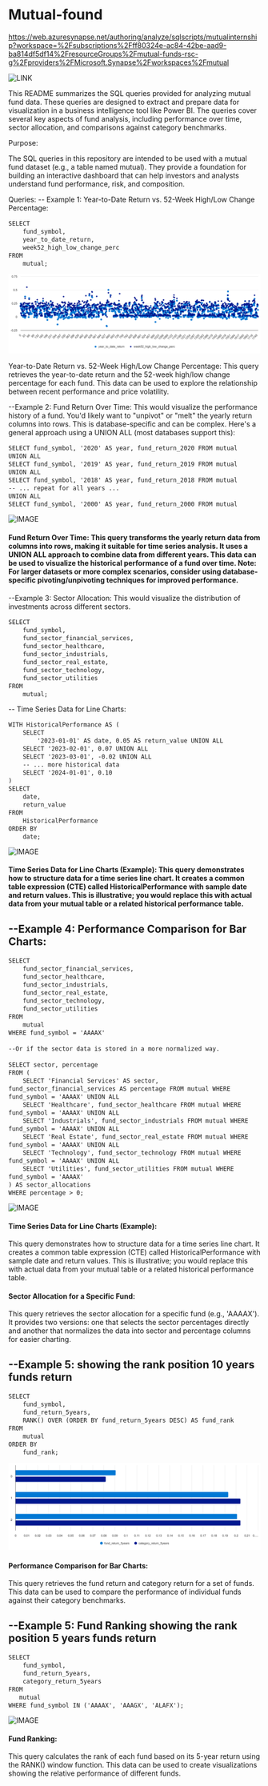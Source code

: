 # Mutual-found
https://web.azuresynapse.net/authoring/analyze/sqlscripts/mutualinternship?workspace=%2Fsubscriptions%2Fff80324e-ac84-42be-aad9-ba814df5df14%2FresourceGroups%2Fmutual-funds-rsc-g%2Fproviders%2FMicrosoft.Synapse%2Fworkspaces%2Fmutual

![LINK](https://web.azuresynapse.net/authoring/analyze/sqlscripts/mutualinternship?workspace=%2Fsubscriptions%2Fff80324e-ac84-42be-aad9-ba814df5df14%2FresourceGroups%2Fmutual-funds-rsc-g%2Fproviders%2FMicrosoft.Synapse%2Fworkspaces%2Fmutual)


This README summarizes the SQL queries provided for analyzing mutual fund data. These queries are designed to extract and prepare data for visualization in a business intelligence tool like Power BI.  The queries cover several key aspects of fund analysis, including performance over time, sector allocation, and comparisons against category benchmarks.

Purpose:

The SQL queries in this repository are intended to be used with a mutual fund dataset (e.g., a table named mutual).  They provide a foundation for building an interactive dashboard that can help investors and analysts understand fund performance, risk, and composition.

Queries:
-- Example 1: Year-to-Date Return vs. 52-Week High/Low Change Percentage:
````
SELECT
    fund_symbol,
    year_to_date_return,
    week52_high_low_change_perc
FROM
    mutual;
````

![IMAGE](https://github.com/jahansamia/Mutual-found/blob/80ea282f29bc13c883e43443d924390f421db333/Azure-SQL-analysis/52WEEKS.png)

Year-to-Date Return vs. 52-Week High/Low Change Percentage: This query retrieves the year-to-date return and the 52-week high/low change percentage for each fund.  This data can be used to explore the relationship between recent performance and price volatility.


--Example 2: Fund Return Over Time: This would visualize the performance history of a fund. You'd likely want to "unpivot" or "melt" the yearly return columns into rows. This is database-specific and can be complex. Here's a general approach using a UNION ALL (most databases support this):
````
SELECT fund_symbol, '2020' AS year, fund_return_2020 FROM mutual
UNION ALL
SELECT fund_symbol, '2019' AS year, fund_return_2019 FROM mutual
UNION ALL
SELECT fund_symbol, '2018' AS year, fund_return_2018 FROM mutual
-- ... repeat for all years ...
UNION ALL
SELECT fund_symbol, '2000' AS year, fund_return_2000 FROM mutual
````

![IMAGE]()

#### Fund Return Over Time: This query transforms the yearly return data from columns into rows, making it suitable for time series analysis.  It uses a UNION ALL approach to combine data from different years.  This data can be used to visualize the historical performance of a fund over time.  Note: For larger datasets or more complex scenarios, consider using database-specific pivoting/unpivoting techniques for improved performance.


--Example 3: Sector Allocation: This would visualize the distribution of investments across different sectors.
````
SELECT
    fund_symbol,
    fund_sector_financial_services,
    fund_sector_healthcare,
    fund_sector_industrials,
    fund_sector_real_estate,
    fund_sector_technology,
    fund_sector_utilities
FROM
    mutual;
````

 -- Time Series Data for Line Charts:
````
WITH HistoricalPerformance AS (
    SELECT
        '2023-01-01' AS date, 0.05 AS return_value UNION ALL
    SELECT '2023-02-01', 0.07 UNION ALL
    SELECT '2023-03-01', -0.02 UNION ALL
    -- ... more historical data
    SELECT '2024-01-01', 0.10
)
SELECT
    date,
    return_value
FROM
    HistoricalPerformance
ORDER BY
    date;
````
![IMAGE]()

#### Time Series Data for Line Charts (Example): This query demonstrates how to structure data for a time series line chart.  It creates a common table expression (CTE) called HistoricalPerformance with sample date and return values. This is illustrative; you would replace this with actual data from your mutual table or a related historical performance table.

## --Example 4: Performance Comparison for Bar Charts:
````
SELECT
    fund_sector_financial_services,
    fund_sector_healthcare,
    fund_sector_industrials,
    fund_sector_real_estate,
    fund_sector_technology,
    fund_sector_utilities
FROM
    mutual
WHERE fund_symbol = 'AAAAX'

--Or if the sector data is stored in a more normalized way.

SELECT sector, percentage
FROM (
    SELECT 'Financial Services' AS sector, fund_sector_financial_services AS percentage FROM mutual WHERE fund_symbol = 'AAAAX' UNION ALL
    SELECT 'Healthcare', fund_sector_healthcare FROM mutual WHERE fund_symbol = 'AAAAX' UNION ALL
    SELECT 'Industrials', fund_sector_industrials FROM mutual WHERE fund_symbol = 'AAAAX' UNION ALL
    SELECT 'Real Estate', fund_sector_real_estate FROM mutual WHERE fund_symbol = 'AAAAX' UNION ALL
    SELECT 'Technology', fund_sector_technology FROM mutual WHERE fund_symbol = 'AAAAX' UNION ALL
    SELECT 'Utilities', fund_sector_utilities FROM mutual WHERE fund_symbol = 'AAAAX'
) AS sector_allocations
WHERE percentage > 0;
````
![IMAGE]()


#### Time Series Data for Line Charts (Example): 
This query demonstrates how to structure data for a time series line chart.  It creates a common table expression (CTE) called HistoricalPerformance with sample date and return values. This is illustrative; you would replace this with actual data from your mutual table or a related historical performance table.
#### Sector Allocation for a Specific Fund:
This query retrieves the sector allocation for a specific fund (e.g., 'AAAAX').  It provides two versions: one that selects the sector percentages directly and another that normalizes the data into sector and percentage columns for easier charting.


## --Example 5: showing the rank position 10 years funds return
````
SELECT
    fund_symbol,
    fund_return_5years,
    RANK() OVER (ORDER BY fund_return_5years DESC) AS fund_rank
FROM
    mutual
ORDER BY
    fund_rank;
````
![IMAGE](https://github.com/jahansamia/Mutual-found/blob/b66bb38572b7d2fdd3649968b4ce52a59938aae5/Azure-SQL-analysis/5%20YEARS%20RETURN.png)

#### Performance Comparison for Bar Charts: 
This query retrieves the fund return and category return for a set of funds.  This data can be used to compare the performance of individual funds against their category benchmarks.

## --Example 5: Fund Ranking showing the rank position 5 years funds return
````
SELECT
    fund_symbol,
    fund_return_5years,
    category_return_5years
FROM
   mutual
WHERE fund_symbol IN ('AAAAX', 'AAAGX', 'ALAFX');
 ````   
![IMAGE]()


#### Fund Ranking:
This query calculates the rank of each fund based on its 5-year return using the RANK() window function. This data can be used to create visualizations showing the relative performance of different funds.
